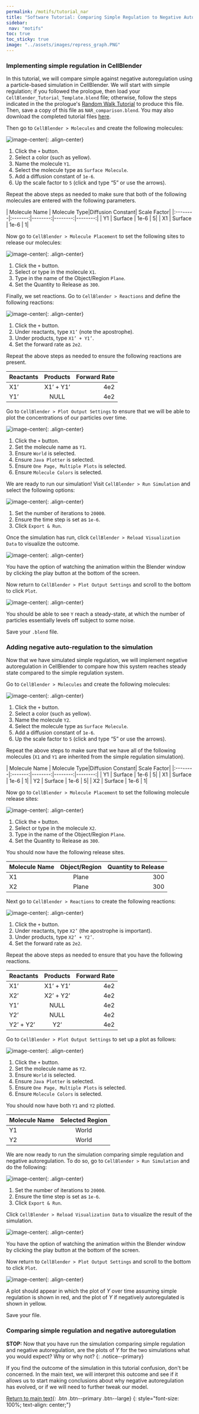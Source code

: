 ```yaml
---
permalink: /motifs/tutorial_nar
title: "Software Tutorial: Comparing Simple Regulation to Negative Autoregulation"
sidebar:
 nav: "motifs"
toc: true
toc_sticky: true
image: "../assets/images/repress_graph.PNG"
---
```


### Implementing simple regulation in CellBlender

In this tutorial, we will compare simple against negative autoregulation using a particle-based simulation in CellBlender. We will start with simple regulation; if you followed the prologue, then load your `CellBlender_Tutorial_Template.blend` file; otherwise, follow the steps indicated in the the prologue's [Random Walk Tutorial](../prologue/tutorial-random-walk) to produce this file. Then, save a copy of this file as `NAR_comparison.blend`. You may also download the completed tutorial files <a href="../tutorials/NAR_compare_unequal.blend" download="NAR_compare_unequal.blend">here</a>.

Then go to `CellBlender > Molecules` and create the following molecules:

![image-center](../assets/images/motifs_norm1.png){: .align-center}

1. Click the `+` button.
2. Select a color (such as yellow).
3. Name the molecule `Y1`.
4. Select the molecule type as `Surface Molecule`.
5. Add a diffusion constant of `1e-6`.
6. Up the scale factor to `5` (click and type “5” or use the arrows).

Repeat the above steps as needed to make sure that both of the following molecules are entered with the following parameters.

| Molecule Name | Molecule Type|Diffusion Constant| Scale Factor|
|:--------|:-------:|--------:|--------:|--------:|
| Y1  | Surface  | 1e-6  | 5|
| X1  | Surface  | 1e-6  | 1|

Now go to `CellBlender > Molecule Placement` to set the following sites to release our molecules:

![image-center](../assets/images/motifs_norm3.png){: .align-center}

1. Click the `+` button.
2. Select or type in the molecule `X1`.
3. Type in the name of the Object/Region `Plane`.
4. Set the Quantity to Release as `300`.

Finally, we set reactions. Go to `CellBlender > Reactions` and define the following reactions:

![image-center](../assets/images/motifs_norm4.png){: .align-center}

1. Click the `+` button.
2. Under reactants, type `X1’` (note the apostrophe).
3. Under products, type `X1’ + Y1’`.
4. Set the forward rate as `2e2`.

Repeat the above steps as needed to ensure the following reactions are present.

| Reactants |Products|Forward Rate|
|:--------|:-------:|--------:|
| X1’  | X1’ + Y1’ | 4e2 |
| Y1’  | NULL | 4e2 |

Go to `CellBlender > Plot Output Settings` to ensure that we will be able to plot the concentrations of our particles over time.

![image-center](../assets/images/motifs_norm6.png){: .align-center}

1. Click the `+` button.
2. Set the molecule name as `Y1`.
3. Ensure `World` is selected.
4. Ensure `Java Plotter` is selected.
5. Ensure `One Page, Multiple Plots` is selected.
6. Ensure `Molecule Colors` is selected.

We are ready to run our simulation! Visit `CellBlender > Run Simulation` and select the following options:

![image-center](../assets/images/motifs_norm7.png){: .align-center}

1. Set the number of iterations to `20000`.
2. Ensure the time step is set as `1e-6`.
3. Click `Export & Run`.

Once the simulation has run, click `CellBlender > Reload Visualization Data` to visualize the outcome.

![image-center](../assets/images/motifs_norm8.png){: .align-center}

You have the option of watching the animation within the Blender window by clicking the play button at the bottom of the screen.

Now return to `CellBlender > Plot Output Settings` and scroll to the bottom to click `Plot`.

![image-center](../assets/images/motifs_norm9.png){: .align-center}

You should be able to see `Y` reach a steady-state, at which the number of particles essentially levels off subject to some noise.

Save your `.blend` file.

### Adding negative auto-regulation to the simulation

Now that we have simulated simple regulation, we will implement negative autoregulation in CellBlender to compare how this system reaches steady state compared to the simple regulation system.

Go to `CellBlender > Molecules` and create the following molecules:

![image-center](../assets/images/motifs_norm1.png){: .align-center}

1. Click the `+` button.
2. Select a color (such as yellow).
3. Name the molecule `Y2`.
4. Select the molecule type as `Surface Molecule`.
5. Add a diffusion constant of `1e-6`.
6. Up the scale factor to `5` (click and type “5” or use the arrows).

Repeat the above steps to make sure that we have all of the following molecules (`X1` and `Y1` are inherited from the simple regulation simulation).

| Molecule Name | Molecule Type|Diffusion Constant| Scale Factor|
|:--------|:-------:|--------:|--------:|--------:|
| Y1  | Surface  | 1e-6  | 5|
| X1  | Surface  | 1e-6  | 1|
| Y2  | Surface  | 1e-6  | 5|
| X2  | Surface  | 1e-6  | 1|

Now go to `CellBlender > Molecule Placement` to set the following molecule release sites:

![image-center](../assets/images/motifs_norm3.png){: .align-center}

1. Click the `+` button.
2. Select or type in the molecule `X2`.
3. Type in the name of the Object/Region `Plane`.
4. Set the Quantity to Release as `300`.

You should now have the following release sites.

| Molecule Name | Object/Region|Quantity to Release|
|:--------|:-------:|--------:|
| X1  | Plane | 300 |
| X2  | Plane | 300 |

Next go to `CellBlender > Reactions` to create the following reactions:

![image-center](../assets/images/motifs_norm4.png){: .align-center}

1. Click the `+` button.
2. Under reactants, type `X2’` (the apostrophe is important).
3. Under products, type `X2’ + Y2’`.
4. Set the forward rate as `2e2`.

Repeat the above steps as needed to ensure that you have the following reactions.

| Reactants |Products|Forward Rate|
|:--------|:-------:|--------:|
| X1’  | X1’ + Y1’ | 4e2 |
| X2’  | X2’ + Y2’ | 4e2 |
| Y1’  | NULL | 4e2 |
| Y2’  | NULL | 4e2 |
|Y2’ + Y2’|Y2’|4e2|

Go to `CellBlender > Plot Output Settings` to set up a plot as follows:

![image-center](../assets/images/motifs_norm6.png){: .align-center}

1. Click the `+` button.
2. Set the molecule name as `Y2`.
3. Ensure `World` is selected.
4. Ensure `Java Plotter` is selected.
5. Ensure `One Page, Multiple Plots` is selected.
6. Ensure `Molecule Colors` is selected.

You should now have both `Y1` and `Y2` plotted.

| Molecule Name|Selected Region|
|:--------|:-------:|
| Y1| World|
| Y2| World|

We are now ready to run the simulation comparing simple regulation and negative autoregulation. To do so, go to `CellBlender > Run Simulation` and do the following:

![image-center](../assets/images/motifs_norm7.png){: .align-center}

1. Set the number of iterations to `20000`.
2. Ensure the time step is set as `1e-6`.
3. Click `Export & Run`.

Click `CellBlender > Reload Visualization Data` to visualize the result of the simulation.

![image-center](../assets/images/motifs_norm8.png){: .align-center}

You have the option of watching the animation within the Blender window by clicking the play button at the bottom of the screen.

Now return to `CellBlender > Plot Output Settings` and scroll to the bottom to click `Plot`.

![image-center](../assets/images/motifs_norm9.png){: .align-center}

A plot should appear in which the plot of *Y* over time assuming simple regulation is shown in red, and the plot of *Y* if negatively autoregulated is shown in yellow.

Save your file.

### Comparing simple regulation and negative autoregulation

**STOP:** Now that you have run the simulation comparing simple regulation and negative autoregulation, are the plots of *Y* for the two simulations what you would expect? Why or why not?
{: .notice--primary}

If you find the outcome of the simulation in this tutorial confusion, don't be concerned. In the main text, we will interpret this outcome and see if it allows us to start making conclusions about why negative autoregulation has evolved, or if we will need to further tweak our model.

[Return to main text](nar#ensuring-a-mathematically-controlled-comparison){: .btn .btn--primary .btn--large}
{: style="font-size: 100%; text-align: center;"}

